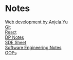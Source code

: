 # Notes

[Web development by Anjela Yu](https://docs.google.com/document/d/14JqGLsJS1yhB9C45CHWUSwlFntRaOZzHayNLWFEqN9s/edit) <br/> 
[Git](https://docs.google.com/document/d/16PcQ6ZlKs9xhFtruARTZD9yVl9BR1YizxcXvPqbnKeo/edit)<br/>
[React](https://docs.google.com/document/d/1PD6MNsotQPE0HSooK6Rdc5flya1876Zpry6ncvH6qzE/edit?usp=drivesdk)<br/>
[DP Notes](https://docs.google.com/document/d/1EGqVxd8M8_lEBCQN3v1u6iVUC6eNlLsQeaqKYZW-U-g/edit)<br/>
[SDE Sheet](https://docs.google.com/document/d/1rLWGnWzjeejwfGd1XTWHtsUSfs7zScWDwZ5EvDti2Js/edit) <br/>
[Software Engineering Notes](https://docs.google.com/document/d/1DBS325WxpD_Ffae7py0PfkeOYULw4XwabOVCSk1jjqc/edit)<br/>
[OOPs](https://docs.google.com/document/d/1-9kM-d7LEP5TxX7Y6-XMw-EvMyZNZygnCguKI5ogVAA/edit)

